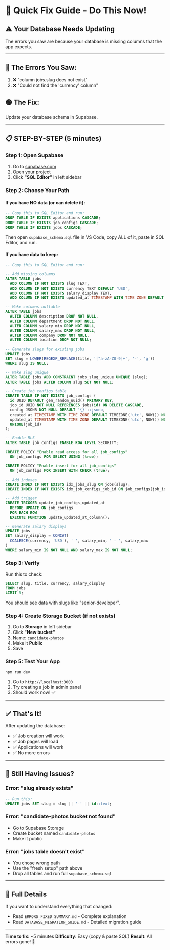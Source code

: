 # 🚀 Quick Fix Guide - Do This Now!

## ⚠️ Your Database Needs Updating

The errors you saw are because your database is missing columns that the app expects.

---

## 🔴 The Errors You Saw:
1. ❌ "column jobs.slug does not exist"
2. ❌ "Could not find the 'currency' column"

## 🟢 The Fix:
Update your database schema in Supabase.

---

## 📋 STEP-BY-STEP (5 minutes)

### Step 1: Open Supabase
1. Go to [supabase.com](https://supabase.com)
2. Open your project
3. Click **"SQL Editor"** in left sidebar

### Step 2: Choose Your Path

#### **If you have NO data** (or can delete it):
```sql
-- Copy this to SQL Editor and run:
DROP TABLE IF EXISTS applications CASCADE;
DROP TABLE IF EXISTS job_configs CASCADE;
DROP TABLE IF EXISTS jobs CASCADE;
```

Then open `supabase_schema.sql` file in VS Code, copy ALL of it, paste in SQL Editor, and run.

#### **If you have data to keep**:
```sql
-- Copy this to SQL Editor and run:

-- Add missing columns
ALTER TABLE jobs 
  ADD COLUMN IF NOT EXISTS slug TEXT,
  ADD COLUMN IF NOT EXISTS currency TEXT DEFAULT 'USD',
  ADD COLUMN IF NOT EXISTS salary_display TEXT,
  ADD COLUMN IF NOT EXISTS updated_at TIMESTAMP WITH TIME ZONE DEFAULT TIMEZONE('utc', NOW());

-- Make columns nullable
ALTER TABLE jobs 
  ALTER COLUMN description DROP NOT NULL,
  ALTER COLUMN department DROP NOT NULL,
  ALTER COLUMN salary_min DROP NOT NULL,
  ALTER COLUMN salary_max DROP NOT NULL,
  ALTER COLUMN company DROP NOT NULL,
  ALTER COLUMN location DROP NOT NULL;

-- Generate slugs for existing jobs
UPDATE jobs 
SET slug = LOWER(REGEXP_REPLACE(title, '[^a-zA-Z0-9]+', '-', 'g'))
WHERE slug IS NULL;

-- Make slug unique
ALTER TABLE jobs ADD CONSTRAINT jobs_slug_unique UNIQUE (slug);
ALTER TABLE jobs ALTER COLUMN slug SET NOT NULL;

-- Create job_configs table
CREATE TABLE IF NOT EXISTS job_configs (
  id UUID DEFAULT gen_random_uuid() PRIMARY KEY,
  job_id UUID NOT NULL REFERENCES jobs(id) ON DELETE CASCADE,
  config JSONB NOT NULL DEFAULT '{}'::jsonb,
  created_at TIMESTAMP WITH TIME ZONE DEFAULT TIMEZONE('utc', NOW()) NOT NULL,
  updated_at TIMESTAMP WITH TIME ZONE DEFAULT TIMEZONE('utc', NOW()) NOT NULL,
  UNIQUE(job_id)
);

-- Enable RLS
ALTER TABLE job_configs ENABLE ROW LEVEL SECURITY;

CREATE POLICY "Enable read access for all job_configs" 
  ON job_configs FOR SELECT USING (true);

CREATE POLICY "Enable insert for all job_configs" 
  ON job_configs FOR INSERT WITH CHECK (true);

-- Add indexes
CREATE INDEX IF NOT EXISTS idx_jobs_slug ON jobs(slug);
CREATE INDEX IF NOT EXISTS idx_job_configs_job_id ON job_configs(job_id);

-- Add trigger
CREATE TRIGGER update_job_configs_updated_at 
  BEFORE UPDATE ON job_configs
  FOR EACH ROW 
  EXECUTE FUNCTION update_updated_at_column();

-- Generate salary displays
UPDATE jobs 
SET salary_display = CONCAT(
  COALESCE(currency, 'USD'), ' ', salary_min, ' - ', salary_max
)
WHERE salary_min IS NOT NULL AND salary_max IS NOT NULL;
```

### Step 3: Verify
Run this to check:
```sql
SELECT slug, title, currency, salary_display 
FROM jobs 
LIMIT 5;
```

You should see data with slugs like "senior-developer".

### Step 4: Create Storage Bucket (if not exists)
1. Go to **Storage** in left sidebar
2. Click **"New bucket"**
3. Name: `candidate-photos`
4. Make it **Public**
5. Save

### Step 5: Test Your App
```bash
npm run dev
```

1. Go to `http://localhost:3000`
2. Try creating a job in admin panel
3. Should work now! ✅

---

## ✅ That's It!

After updating the database:
- ✅ Job creation will work
- ✅ Job pages will load
- ✅ Applications will work
- ✅ No more errors

---

## 🐛 Still Having Issues?

### Error: "slug already exists"
```sql
-- Run this:
UPDATE jobs SET slug = slug || '-' || id::text;
```

### Error: "candidate-photos bucket not found"
- Go to Supabase Storage
- Create bucket named `candidate-photos`
- Make it public

### Error: "jobs table doesn't exist"
- You chose wrong path
- Use the "fresh setup" path above
- Drop all tables and run full `supabase_schema.sql`

---

## 📖 Full Details

If you want to understand everything that changed:
- Read `ERRORS_FIXED_SUMMARY.md` - Complete explanation
- Read `DATABASE_MIGRATION_GUIDE.md` - Detailed migration guide

---

**Time to fix**: ~5 minutes
**Difficulty**: Easy (copy & paste SQL)
**Result**: All errors gone! 🎉

